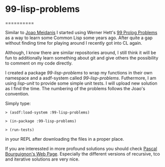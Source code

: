 <!-- -*- Mode: markdown; ispell-local-dictionary: "en" -*- -->

# 99-lisp-problems
==========

Similar to
[Joao Meidanis](http://www.ic.unicamp.br/~meidanis/courses/mc336/2006s2/funcional/L-99_Ninety-Nine_Lisp_Problems.html)
I started using Werner Hett's
[99 Prolog Problems](https://sites.google.com/site/prologsite/prolog-problems)
as a way to learn some Common Lisp some years ago.  After quite a gap without
finding time for playing around I recently got into CL again.

Although, I know there are similar repositories around, I still think it will be
fun to additionally learn something about git and give others the possibility
to comment on my code directly. 

I created a package *99-lisp-problems* to wrap my functions in their own
namespace and a asdf-system called *99-lisp-problems*.  Futhermore, I am using
*lisp-unit* to provide some simple unit tests.  I will upload new solution as I
find the time.  The numbering of the problems follows the Joao's convention.

Simply type:

```
> (asdf:load-system :99-lisp-problems)

> (in-package :99-lisp-problems)

> (run-tests)
```

in your REPL after downloading the files in a proper place.

If you are interessted in more profound solutions you should check
[Pascal Bourguignon's Web Page](http://www.informatimago.com/develop/lisp/l99/).
Especially the different versions of recursive, tco and iterative solutions are
very nice.
